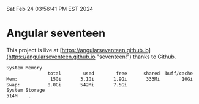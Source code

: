 Sat Feb 24 03:56:41 PM EST 2024

# Angular seventeen


This project is live at [https://angularseventeen.github.io](https://angularseventeen.github.io "seventeen!") thanks to Github.

```bash
System Memory
               total        used        free      shared  buff/cache   available
Mem:            15Gi       3.1Gi       1.9Gi       333Mi        10Gi        12Gi
Swap:          8.0Gi       542Mi       7.5Gi
System Storage
514M	.
```
